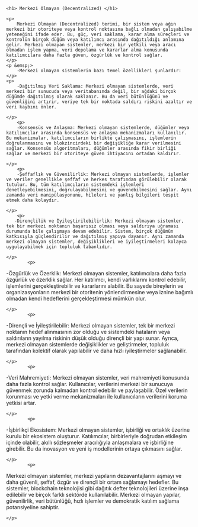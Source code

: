 <div style="center">

    <h1> Merkezi Olmayan (Decentralized) </h1>
    
    <p> 
        Merkezi Olmayan (Decentralized) terimi, bir sistem veya ağın merkezi bir otoriteye veya kontrol noktasına bağlı olmadan çalışabilme yeteneğini ifade eder. Bu, güç, veri saklama, karar alma süreçleri ve kontrolün birçok düğüm veya katılımcı arasında dağıtıldığı anlamına gelir. Merkezi olmayan sistemler, merkezi bir yetkili veya aracı olmadan işlem yapma, veri depolama ve kararlar alma konusunda katılımcılara daha fazla güven, özgürlük ve kontrol sağlar.
    </p>    
    <p &emsp;> 
       	-Merkezi olmayan sistemlerin bazı temel özellikleri şunlardır:
    </p>    
    <p> 
        -Dağıtılmış Veri Saklama: Merkezi olmayan sistemlerde, veri merkezi bir sunucuda veya veritabanında değil, bir ağdaki birçok düğümde dağıtılmış olarak saklanır. Bu da veri bütünlüğünü ve güvenliğini artırır, veriye tek bir noktada saldırı riskini azaltır ve veri kaybını önler.

    </p>    
        <p> 
        -Konsensüs ve Anlaşma: Merkezi olmayan sistemlerde, düğümler veya katılımcılar arasında konsensüs ve anlaşma mekanizmaları kullanılır. Bu mekanizmalar, katılımcıların birlikte çalışmasını, işlemlerin doğrulanmasını ve blokzincirdeki bir değişikliğe karar verilmesini sağlar. Konsensüs algoritmaları, düğümler arasında fikir birliği sağlar ve merkezi bir otoriteye güven ihtiyacını ortadan kaldırır.

    </p>    
        <p> 
        -Şeffaflık ve Güvenilirlik: Merkezi olmayan sistemlerde, işlemler ve veriler genellikle şeffaf ve herkes tarafından görülebilir olarak tutulur. Bu, tüm katılımcıların sistemdeki işlemleri denetleyebilmesini, doğrulayabilmesini ve güvenebilmesini sağlar. Aynı zamanda veri manipülasyonunu, hileleri ve yanlış bilgileri tespit etmek daha kolaydır.

    </p>    
        <p> 
       -Dirençlilik ve İyileştirilebilirlik: Merkezi olmayan sistemler, tek bir merkezi noktanın başarısız olması veya saldırıya uğraması durumunda bile çalışmaya devam edebilir. Sistem, birçok düğümün katkısıyla güçlendirilir ve dağıtılmış yapıya dayanır. Aynı zamanda merkezi olmayan sistemler, değişiklikleri ve iyileştirmeleri kolayca uygulayabilmek için topluluk tabanlıdır.

    </p>    
            <p> 
-Özgürlük ve Özerklik: Merkezi olmayan sistemler, katılımcılara daha fazla özgürlük ve özerklik sağlar. Her katılımcı, kendi varlıklarını kontrol edebilir, işlemlerini gerçekleştirebilir ve kararlarını alabilir. Bu sayede bireylerin ve organizasyonların merkezi bir otoritenin yönlendirmesine veya iznine bağımlı olmadan kendi hedeflerini gerçekleştirmesi mümkün olur.

    </p>    
            <p> 
-Dirençli ve İyileştirilebilir: Merkezi olmayan sistemler, tek bir merkezi noktanın hedef alınmasının zor olduğu ve sistemdeki hataların veya saldırıların yayılma riskinin düşük olduğu dirençli bir yapı sunar. Ayrıca, merkezi olmayan sistemlerde değişiklikler ve geliştirmeler, topluluk tarafından kolektif olarak yapılabilir ve daha hızlı iyileştirmeler sağlanabilir.


    </p>    
            <p> 
-Veri Mahremiyeti: Merkezi olmayan sistemler, veri mahremiyeti konusunda daha fazla kontrol sağlar. Kullanıcılar, verilerini merkezi bir sunucuya güvenmek zorunda kalmadan kontrol edebilir ve paylaşabilir. Özel verilerin korunması ve yetki verme mekanizmaları ile kullanıcıların verilerini koruma yetkisi artar.

    </p>    
            <p> 
-İşbirlikçi Ekosistem: Merkezi olmayan sistemler, işbirliği ve ortaklık üzerine kurulu bir ekosistem oluşturur. Katılımcılar, birbirleriyle doğrudan etkileşim içinde olabilir, akıllı sözleşmeler aracılığıyla anlaşmalara ve işbirliğine girebilir. Bu da inovasyon ve yeni iş modellerinin ortaya çıkmasını sağlar.

    </p>    
            <p> 
Merkezi olmayan sistemler, merkezi yapıların dezavantajlarını aşmayı ve daha güvenli, şeffaf, özgür ve dirençli bir ortam sağlamayı hedefler. Bu sistemler, blockchain teknolojisi gibi dağıtık defter teknolojileri üzerine inşa edilebilir ve birçok farklı sektörde kullanılabilir. Merkezi olmayan yapılar, güvenilirlik, veri bütünlüğü, hızlı işlemler ve demokratik katılım sağlama potansiyeline sahiptir.

    </p>    
    
</div>
